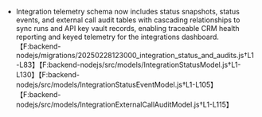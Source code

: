 - Integration telemetry schema now includes status snapshots, status events, and external call audit tables with cascading relationships to sync runs and API key vault records, enabling traceable CRM health reporting and keyed telemetry for the integrations dashboard.【F:backend-nodejs/migrations/20250228123000_integration_status_and_audits.js†L1-L83】【F:backend-nodejs/src/models/IntegrationStatusModel.js†L1-L130】【F:backend-nodejs/src/models/IntegrationStatusEventModel.js†L1-L105】【F:backend-nodejs/src/models/IntegrationExternalCallAuditModel.js†L1-L115】
